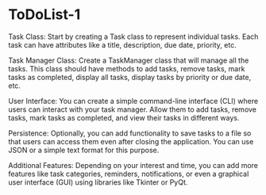 # ToDoList-1

Task Class: Start by creating a Task class to represent individual tasks. Each task can have attributes like a title, description, due date, priority, etc.

Task Manager Class: Create a TaskManager class that will manage all the tasks. This class should have methods to add tasks, remove tasks, mark tasks as completed, display all tasks, display tasks by priority or due date, etc.

User Interface: You can create a simple command-line interface (CLI) where users can interact with your task manager. Allow them to add tasks, remove tasks, mark tasks as completed, and view their tasks in different ways.

Persistence: Optionally, you can add functionality to save tasks to a file so that users can access them even after closing the application. You can use JSON or a simple text format for this purpose.

Additional Features: Depending on your interest and time, you can add more features like task categories, reminders, notifications, or even a graphical user interface (GUI) using libraries like Tkinter or PyQt.
